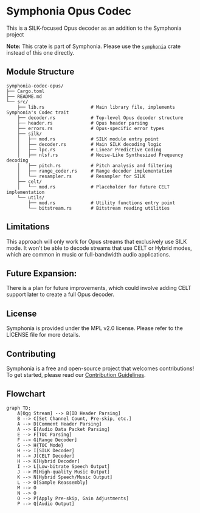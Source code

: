 # Symphonia Opus Codec

This is a SILK-focused Opus decoder as an addition to the Symphonia project

**Note:** This crate is part of Symphonia. Please use the [`symphonia`](https://crates.io/crates/symphonia) crate instead of this one directly.

## Module Structure
```
symphonia-codec-opus/
├── Cargo.toml
├── README.md
└── src/
    ├── lib.rs                 # Main library file, implements Symphonia's Codec trait
    ├── decoder.rs             # Top-level Opus decoder structure
    ├── header.rs              # Opus header parsing
    ├── errors.rs              # Opus-specific error types
    ├── silk/
    │   ├── mod.rs             # SILK module entry point
    │   ├── decoder.rs         # Main SILK decoding logic
    │   ├── lpc.rs             # Linear Predictive Coding
    │   ├── nlsf.rs            # Noise-Like Synthesized Frequency decoding
    │   ├── pitch.rs           # Pitch analysis and filtering
    │   ├── range_coder.rs     # Range decoder implementation
    │   └── resampler.rs       # Resampler for SILK
    ├── celt/
    │   └── mod.rs             # Placeholder for future CELT implementation
    └── utils/
        ├── mod.rs             # Utility functions entry point
        └── bitstream.rs       # Bitstream reading utilities
```

## Limitations 
This approach will only work for Opus streams that exclusively use SILK mode. It won't be able to decode streams that use CELT or Hybrid modes, which are common in music or full-bandwidth audio applications.

## Future Expansion: 
There is a plan for future improvements, which could involve adding CELT support later to create a full Opus decoder.

## License

Symphonia is provided under the MPL v2.0 license. Please refer to the LICENSE file for more details.

## Contributing

Symphonia is a free and open-source project that welcomes contributions! To get started, please read our [Contribution Guidelines](https://github.com/pdeljanov/Symphonia/tree/master/CONTRIBUTING.md).

## Flowchart
```mermaid 
graph TD;
    A[Ogg Stream] --> B[ID Header Parsing]
    B --> C[Set Channel Count, Pre-skip, etc.]
    A --> D[Comment Header Parsing]
    A --> E[Audio Data Packet Parsing]
    E --> F[TOC Parsing]
    F --> G[Range Decoder]
    G --> H{TOC Mode}
    H --> I[SILK Decoder]
    H --> J[CELT Decoder]
    H --> K[Hybrid Decoder]
    I --> L[Low-bitrate Speech Output]
    J --> M[High-quality Music Output]
    K --> N[Hybrid Speech/Music Output]
    L --> O[Sample Reassembly]
    M --> O
    N --> O
    O --> P[Apply Pre-skip, Gain Adjustments]
    P --> Q[Audio Output]
```